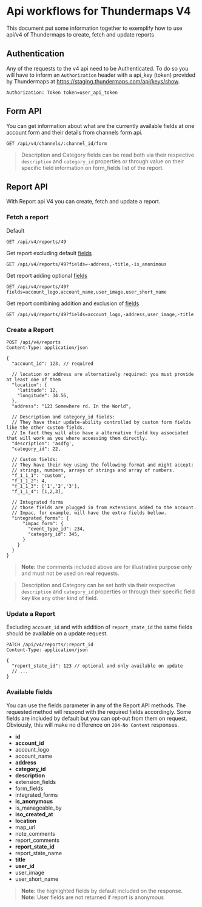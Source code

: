 # Api workflows for Thundermaps V4
This document put some information together to exemplify how to use api/v4 of
Thundermaps to create, fetch and update reports

## Authentication
Any of the requests to the v4 api need to be Authenticated.
To do so you will have to inform an `Authorization` header with a api_key (token)
provided by Thundermaps at https://staging.thundermaps.com/api/keys/show.

```
Authorization: Token token=user_api_token
```

## Form API
You can get information about what are the currently available fields at one
account form and their details from channels form api.

```
GET /api/v4/channels/:channel_id/form
```

> Description and Category fields can be read both via their respective
`description` and `category_id` properties or through value on their specific
field information on form_fields list of the report.

## Report API
With Report api V4 you can create, fetch and update a report.

### Fetch a report
Default
```
GET /api/v4/reports/49
```

Get report excluding default [fields](#available-fields)
```
GET /api/v4/reports/49?fields=-address,-title,-is_anonimous
```

Get report adding optional [fields](#available-fields)
```
GET /api/v4/reports/49?fields=account_logo,account_name,user_image,user_short_name
```

Get report combining addition and exclusion of [fields](#available-fields)
```
GET /api/v4/reports/49?fields=account_logo,-address,user_image,-title
```


### Create a Report
```
POST /api/v4/reports
Content-Type: application/json

{
  "account_id": 123, // required

  // location or address are alternatively required: you must provide at least one of them
  "location": {
    "latitude": 12,
    "longitude": 34.56,
  },
  "address": "123 Somewhere rd. In the World",

  // Description and category_id fields:
  // They have their update-ability controlled by custom form fields like the other custom fields.
  // In fact they will also have a alternative field key associated that will work as you where accessing them directly.
  "description": 'asdfg',
  "category_id": 22,

  // Custom fields:
  // They have their key using the following format and might accept:
  // strings, numbers, arrays of strings and array of numbers.
  "f_1_1_1": 'custom',
  "f_1_1_2": 4,
  "f_1_1_3": ['1','2','3'],
  "f_1_1_4": [1,2,3],

  // Integrated forms
  // those fields are plugged in from extensions added to the account.
  // Impac, for example, will have the extra fields bellow.
  "integrated_forms": {
      "impac_form": {
        "event_type_id": 234,
        "category_id": 345,
      }
    }
  }
}
```
> **Note:** the comments included above are for illustrative purpose only and must
not be used on real requests.

> Description and Category can be set both via their respective
`description` and `category_id` properties or through their specific field key
like any other kind of field.

### Update a Report
Excluding `account_id` and with addition of `report_state_id` the same fields
should be available on a update request.
```
PATCH /api/v4/reports/:report_id
Content-Type: application/json

{
  "report_state_id": 123 // optional and only available on update
  // ...
}
```


### Available fields
You can use the fields parameter in any of the Report API methods. The requested
method will respond with the required fields accordingly. Some fields are
included by default but you can opt-out from them on request. Obviously, this
will make no difference on `204-No Content` responses.

* **id**
* **account_id**
* account_logo
* account_name
* **address**
* **category_id**
* **description**
* extension_fields
* form_fields
* integrated_forms
* **is_anonymous**
* is_manageable_by
* **iso_created_at**
* **location**
* map_url
* note_comments
* report_comments
* **report_state_id**
* report_state_name
* **title**
* **user_id**
* user_image
* user_short_name

> **Note:** the highlighted fields by default included on the response.
> **Note:** User fields are not returned if report is anonymous
